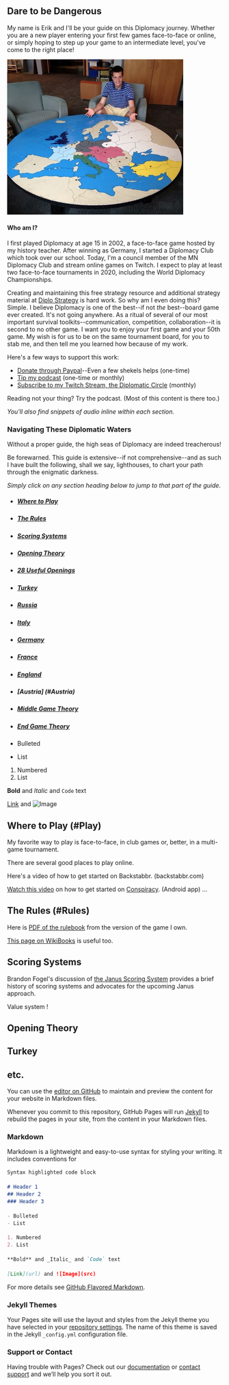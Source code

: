 ## Dare to be Dangerous

My name is Erik and I'll be your guide on this Diplomacy journey. Whether you are a new player entering your first few games face-to-face or online, or simply hoping to step up your game to an intermediate level, you've come to the right place!

![That's me at Saint Olaf College](/images/stolaf.png)

#### Who am I?

I first played Diplomacy at age 15 in 2002, a face-to-face game hosted by my history teacher. After winning as Germany, I started a Diplomacy Club which took over our school. Today, I'm a council member of the MN Diplomacy Club and stream online games on Twitch. I expect to play at least two face-to-face tournaments in 2020, including the World Diplomacy Championships.

Creating and maintaining this free strategy resource and additional strategy material at [Diplo Strategy](https://diplostrategy.com) is hard work. So why am I even doing this? Simple. I believe Diplomacy is one of the best--if not *the* best--board game ever created. It's not going anywhere. As a ritual of several of our most important survival toolkits--communication, competition, collaboration--it is second to no other game. I want you to enjoy your first game and your 50th game. My wish is for us to be on the same tournament board, for you to stab me, and then tell me you learned how because of my work.

Here's a few ways to support this work:

* [Donate through Paypal](https://paypal.me/erikv/7)--Even a few shekels helps (one-time)
* [Tip my podcast](https://tips.pinecast.com/jar/diplomacy-podcast) (one-time or monthly)
* [Subscribe to my Twitch Stream, the Diplomatic Circle](https://twitch.tv/decision_) (monthly)

Reading not your thing? Try the podcast. (Most of this content is there too.)

*You'll also find snippets of audio inline within each section.*

### Navigating These Diplomatic Waters

Without a proper guide, the high seas of Diplomacy are indeed treacherous! 

Be forewarned. This guide is extensive--if not comprehensive--and as such I have built the following, shall we say, lighthouses, to chart your path through the enigmatic darkness.

*Simply click on any section heading below to jump to that part of the guide.*

- ##### [Where to Play](#Play)
- ##### [The Rules](#Rules)
- ##### [Scoring Systems](#Scoring)
- ##### [Opening Theory](Opening_Theory)
- ##### [28 Useful Openings](28_Openings)
- ##### [Turkey](#Turkey) 
- ##### [Russia](#Russia)
- ##### [Italy](#Italy)
- ##### [Germany](#Germany)
- ##### [France](#France)
- ##### [England](#England)
- ##### [Austria] (#Austria)
- ##### [Middle Game Theory](#Middle_Game_Theory)
- ##### [End Game Theory](#End_Game_Theory)

- Bulleted
- List

1. Numbered
2. List

**Bold** and _Italic_ and `Code` text

[Link](url) and ![Image](src)


## Where to Play (#Play)

My favorite way to play is face-to-face, in club games or, better, in a multi-game tournament. 

There are several good places to play online.

Here's a video of how to get started on Backstabbr. (backstabbr.com)

[Watch this video](https://youtu.be/mgWste5NwNY) on how to get started on [Conspiracy](https://play.google.com/store/apps/details?id=com.badfrog.conspiracy.app&hl=en_US). (Android app)
...

## The Rules (#Rules)

Here is [PDF of the rulebook](https://www.wizards.com/avalonhill/rules/diplomacy.pdf) from the version of the game I own. 

[This page on WikiBooks](https://en.wikibooks.org/wiki/Diplomacy/Rules) is useful too.

## Scoring Systems

Brandon Fogel's discussion of [the Janus Scoring System](https://github.com/erikvanmechelen/diplomacybook/blob/master/2019-07%20-%20Systems%20of%20Value%20in%20Diplomacy%20(Janus)%20v3%20(1).pdf) provides a brief history of scoring systems and advocates for the upcoming Janus approach.

Value system ! 

## Opening Theory

## Turkey <a name="Turkey"></a>

## etc.


You can use the [editor on GitHub](https://github.com/erikvanmechelen/diplomacybook/edit/master/README.md) to maintain and preview the content for your website in Markdown files.

Whenever you commit to this repository, GitHub Pages will run [Jekyll](https://jekyllrb.com/) to rebuild the pages in your site, from the content in your Markdown files.

### Markdown

Markdown is a lightweight and easy-to-use syntax for styling your writing. It includes conventions for

```markdown
Syntax highlighted code block

# Header 1
## Header 2
### Header 3

- Bulleted
- List

1. Numbered
2. List

**Bold** and _Italic_ and `Code` text

[Link](url) and ![Image](src)
```

For more details see [GitHub Flavored Markdown](https://guides.github.com/features/mastering-markdown/).

### Jekyll Themes

Your Pages site will use the layout and styles from the Jekyll theme you have selected in your [repository settings](https://github.com/erikvanmechelen/diplomacybook/settings). The name of this theme is saved in the Jekyll `_config.yml` configuration file.

### Support or Contact

Having trouble with Pages? Check out our [documentation](https://help.github.com/categories/github-pages-basics/) or [contact support](https://github.com/contact) and we’ll help you sort it out.
